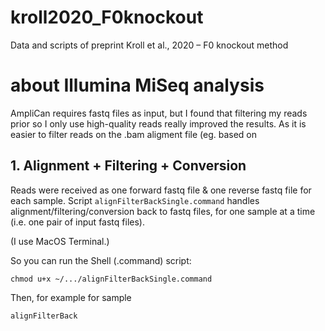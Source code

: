 # kroll2020_F0knockout
Data and scripts of preprint Kroll et al., 2020 – F0 knockout method

# about Illumina MiSeq analysis

AmpliCan requires fastq files as input, but I found that filtering my reads prior so I only use high-quality reads really improved the results.
As it is easier to filter reads on the .bam aligment file (eg. based on 

## 1. Alignment + Filtering + Conversion

Reads were received as one forward fastq file & one reverse fastq file for each sample.
Script `alignFilterBackSingle.command` handles alignment/filtering/conversion back to fastq files, for one sample at a time (i.e. one pair of input fastq files).

(I use MacOS Terminal.)

So you can run the Shell (.command) script:

    chmod u+x ~/.../alignFilterBackSingle.command

Then, for example for sample 

    alignFilterBack
